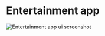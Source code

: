 # Entertainment app

![Entertainment app ui screenshot](https://res.cloudinary.com/dz209s6jk/image/upload/q_auto:good,w_900/Challenges/ceedr4akadxr0yqn142q.jpg)
